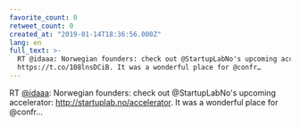 ```yaml
---
favorite_count: 0
retweet_count: 0
created_at: "2019-01-14T18:36:56.000Z"
lang: en
full_text: >-
  RT @idaaa: Norwegian founders: check out @StartupLabNo's upcoming accelerator:
  https://t.co/108lnsDCiB. It was a wonderful place for @confr…
---
```


RT [@idaaa](https://twitter.com/idaaa): Norwegian founders: check out
@StartupLabNo's upcoming accelerator: <http://startuplab.no/accelerator>. It was
a wonderful place for @confr…
